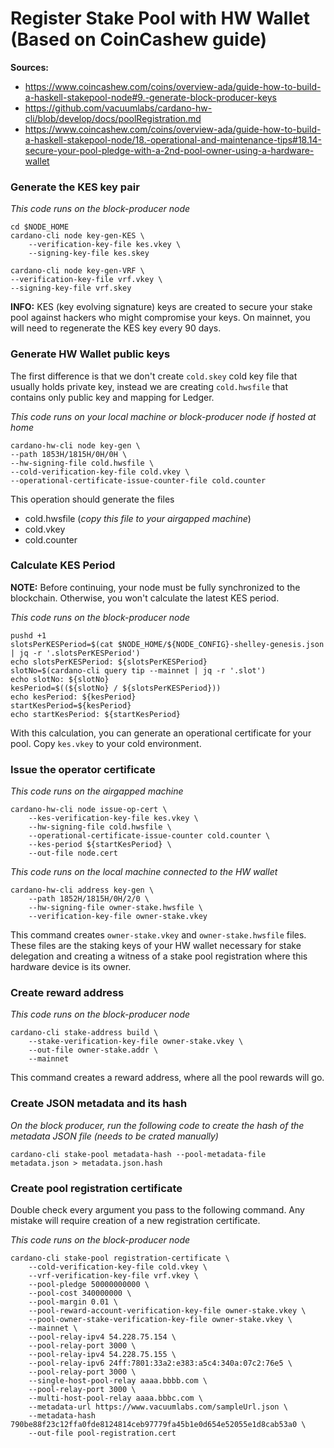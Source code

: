 # Register Stake Pool with HW Wallet (Based on CoinCashew guide)
**Sources:**
* https://www.coincashew.com/coins/overview-ada/guide-how-to-build-a-haskell-stakepool-node#9.-generate-block-producer-keys
* https://github.com/vacuumlabs/cardano-hw-cli/blob/develop/docs/poolRegistration.md
* https://www.coincashew.com/coins/overview-ada/guide-how-to-build-a-haskell-stakepool-node/18.-operational-and-maintenance-tips#18.14-secure-your-pool-pledge-with-a-2nd-pool-owner-using-a-hardware-wallet
### Generate the KES key pair
_This code runs on the block-producer node_
```shell
cd $NODE_HOME
cardano-cli node key-gen-KES \
    --verification-key-file kes.vkey \
    --signing-key-file kes.skey
    
cardano-cli node key-gen-VRF \
--verification-key-file vrf.vkey \
--signing-key-file vrf.skey
```

**INFO:**
KES (key evolving signature) keys are created to secure your stake pool against hackers who might compromise your keys. On mainnet, you will need to regenerate the KES key every 90 days.

### Generate HW Wallet public keys
The first difference is that we don't create `cold.skey` cold key file that usually holds private key, instead we are creating `cold.hwsfile` that contains only public key and mapping for Ledger.

_This code runs on your local machine or block-producer node if hosted at home_
```shell
cardano-hw-cli node key-gen \
--path 1853H/1815H/0H/0H \
--hw-signing-file cold.hwsfile \
--cold-verification-key-file cold.vkey \
--operational-certificate-issue-counter-file cold.counter
```
This operation should generate the files
* cold.hwsfile (_copy this file to your airgapped machine_)
* cold.vkey
* cold.counter

### Calculate KES Period
**NOTE:** Before continuing, your node must be fully synchronized to the blockchain. Otherwise, you won't calculate the latest KES period.

_This code runs on the block-producer node_
```shell
pushd +1
slotsPerKESPeriod=$(cat $NODE_HOME/${NODE_CONFIG}-shelley-genesis.json | jq -r '.slotsPerKESPeriod')
echo slotsPerKESPeriod: ${slotsPerKESPeriod}
slotNo=$(cardano-cli query tip --mainnet | jq -r '.slot')
echo slotNo: ${slotNo}
kesPeriod=$((${slotNo} / ${slotsPerKESPeriod}))
echo kesPeriod: ${kesPeriod}
startKesPeriod=${kesPeriod}
echo startKesPeriod: ${startKesPeriod}
```
With this calculation, you can generate an operational certificate for your pool.
Copy `kes.vkey` to your cold environment.

### Issue the operator certificate
_This code runs on the airgapped machine_
```shell
cardano-hw-cli node issue-op-cert \
    --kes-verification-key-file kes.vkey \
    --hw-signing-file cold.hwsfile \
    --operational-certificate-issue-counter cold.counter \
    --kes-period ${startKesPeriod} \
    --out-file node.cert
```

_This code runs on the local machine connected to the HW wallet_
```shell
cardano-hw-cli address key-gen \
    --path 1852H/1815H/0H/2/0 \
    --hw-signing-file owner-stake.hwsfile \
    --verification-key-file owner-stake.vkey
```
This command creates `owner-stake.vkey` and `owner-stake.hwsfile` files. These files are the staking keys of your HW wallet necessary for stake delegation and creating a witness of a stake pool registration where this hardware device is its owner.

### Create reward address
_This code runs on the block-producer node_
```shell
cardano-cli stake-address build \
    --stake-verification-key-file owner-stake.vkey \
    --out-file owner-stake.addr \
    --mainnet
```
This command creates a reward address, where all the pool rewards will go.

### Create JSON metadata and its hash
_On the block producer, run the following code to create the hash of the metadata JSON file (needs to be crated manually)_
```shell
cardano-cli stake-pool metadata-hash --pool-metadata-file metadata.json > metadata.json.hash
```

### Create pool registration certificate
Double check every argument you pass to the following command. Any mistake will require creation of a new registration certificate.

_This code runs on the block-producer node_
```shell
cardano-cli stake-pool registration-certificate \
    --cold-verification-key-file cold.vkey \
    --vrf-verification-key-file vrf.vkey \
    --pool-pledge 50000000000 \
    --pool-cost 340000000 \
    --pool-margin 0.01 \
    --pool-reward-account-verification-key-file owner-stake.vkey \
    --pool-owner-stake-verification-key-file owner-stake.vkey \
    --mainnet \
    --pool-relay-ipv4 54.228.75.154 \
    --pool-relay-port 3000 \
    --pool-relay-ipv4 54.228.75.155 \
    --pool-relay-ipv6 24ff:7801:33a2:e383:a5c4:340a:07c2:76e5 \
    --pool-relay-port 3000 \
    --single-host-pool-relay aaaa.bbbb.com \
    --pool-relay-port 3000 \
    --multi-host-pool-relay aaaa.bbbc.com \
    --metadata-url https://www.vacuumlabs.com/sampleUrl.json \
    --metadata-hash 790be88f23c12ffa0fde8124814ceb97779fa45b1e0d654e52055e1d8cab53a0 \
    --out-file pool-registration.cert
```
